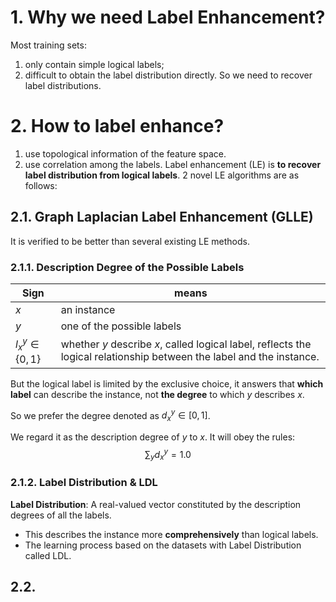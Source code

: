# 1. Why we need Label Enhancement?

Most training sets:
1. only contain simple logical labels;
2. difficult to obtain the label distribution directly.
So we need to recover label distributions.
# 2. How to label enhance?
1. use topological information of the feature space.
2. use correlation among the labels.
Label enhancement (LE) is **to recover label distribution from logical labels**.
2 novel LE algorithms are as follows:
## 2.1. Graph Laplacian Label Enhancement (GLLE)

It is verified to be better than several existing LE methods.
### 2.1.1. Description Degree of the Possible Labels

| Sign               | means                                                                                                                 |
| ------------------ | --------------------------------------------------------------------------------------------------------------------- |
| $x$                | an instance                                                                                                           |
| $y$                | one of the possible labels                                                                                            |
| $l_x^y\in \{0,1\}$ | whether $y$ describe $x$, called logical label, reflects the logical relationship between the label and the instance. | 

But the logical label is limited by the exclusive choice, it answers that **which label** can describe the instance, not **the degree** to which $y$ describes $x$.

So we prefer the degree denoted as $d_x^y\in[0,1]$.

We regard it as the description degree of $y$ to $x$.
It will obey the rules:
$$
\sum_y d_x^y=1.0
$$
### 2.1.2. Label Distribution & LDL
**Label Distribution**: A real-valued vector constituted by the description degrees of all the labels.
- This describes the instance more **comprehensively** than logical labels.
- The learning process based on the datasets with Label Distribution called LDL.

## 2.2. 